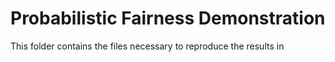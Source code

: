 # Probabilistic Fairness Demonstration
This folder contains the files necessary to reproduce the results in 


 

